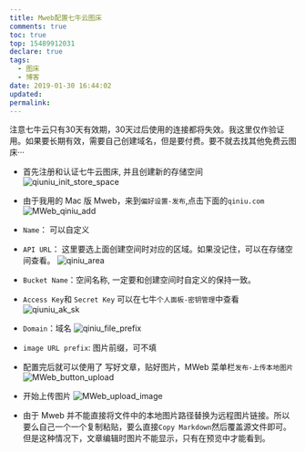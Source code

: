 ```yaml
---
title: Mweb配置七牛云图床
comments: true
toc: true
top: 15489912031
declare: true
tags:
  - 图床
  - 博客
date: 2019-01-30 16:44:02
updated:
permalink:
---
```


注意七牛云只有30天有效期，30天过后使用的连接都将失效。我这里仅作验证用。如果要长期有效，需要自己创建域名，但是要付费。要不就去找其他免费云图床···
<!--more-->
* 首先注册和认证七牛云图床, 并且创建新的存储空间
![qiuniu_init_store_space](https://i.loli.net/2019/01/28/5c4f0642d8e22.jpg)
* 由于我用的 Mac 版 Mweb，来到`偏好设置-发布`,点击下面的`qiniu.com`
![MWeb_qiniu_add](https://i.loli.net/2019/01/28/5c4f0642b557c.jpg)
* `Name`： 可以自定义
* `API URL`： 这里要选上面创建空间时对应的区域。如果没记住，可以在存储空间查看。
![qiniu_area](https://i.loli.net/2019/01/28/5c4f064295f33.jpg)
* `Bucket Name`：空间名称, 一定要和创建空间时自定义的保持一致。
* `Access Key`和 `Secret Key` 可以在七牛`个人面板-密钥管理`中查看
![qiuniu_ak_sk](https://i.loli.net/2019/01/28/5c4f0642b71cf.jpg)
* `Domain`：域名
![qiniu_file_prefix](https://i.loli.net/2019/01/28/5c4f0642bc064.jpg)
* `image URL prefix`: 图片前缀，可不填

* 配置完后就可以使用了
写好文章，贴好图片，MWeb 菜单栏`发布-上传本地图片`
![MWeb_button_upload](https://i.loli.net/2019/01/28/5c4f0642b1785.jpg)
* 开始上传图片
![MWeb_upload_image](https://i.loli.net/2019/01/28/5c4f0642b8e42.jpg)
* 由于 Mweb 并不能直接将文件中的本地图片路径替换为远程图片链接。所以要么自己一个一个复制粘贴，要么直接`Copy Markdown`然后覆盖源文件即可。但是这种情况下，文章编辑时图片不能显示，只有在预览中才能看到。



